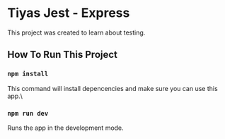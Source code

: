 # Tiyas Jest - Express

This project was created to learn about testing.

## How To Run This Project


### `npm install`

This command will install depencencies and make sure you can use this app.\

### `npm run dev`

Runs the app in the development mode.
